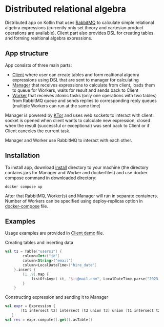 # Distributed relational algebra
Distributed app on Kotlin that uses [RabbitMQ](https://www.rabbitmq.com/) to calculate simple relational algebra expressions (currently only set theory and cartesian product operations are available). Client part also provides DSL for creating tables and forming realtional algebra expressions.

## App structure
App consists of three main parts:
- [Client](Client/src/main/kotlin/) where user can create tables and form realtional algebra expressions using DSL that are sent to manager for calculating
- [Manager](Manager/src/main/kotlin/) that receives expressions to calculate from client, loads them to queue for Workers, waits for result and sends back to Client
- [Worker](Worker/src/main/kotlin/) that receives atomic tasks (only one operations with two tables) from RabbitMQ queue and sends replies to corresponding reply queues (multiple Workers can run at the same time)

Manager is powered by [KTor](https://ktor.io/) and uses web sockets to interact with client: socket is opened when client wants to calculate new expression, closed when the result (successful or exceptional) was sent back to Client or if Client canceles the current task.

Manager and Worker use RabbitMQ to interact with each other.

## Installation
To install app, download [install](install) directory to your machine (the directory contains jars for Manager and Worker and dockerfiles) and use docker compose command in downloaded directory:
```
docker compose up
```

After that RabbitMQ, Worker(s) and Manager will run in separate containers. Number of Workers can be specified using deploy-replicas option in [docker-compose](install/docker-compose.yml) file.

## Examples
Usage examples are provided in [Client demo](Client/src/main/kotlin/Demo.kt) file. 

Creating tables and inserting data
```kotlin
val t1 = Table("users1") {
        column<Int>("id")
        column<String>("email")
        column<LocalDateTime>("hire_date")
    }.insert {
        (1..9).map {
            listOf<Any>( it, "$it@mail.com", LocalDateTime.parse("2023-01-0$it 00:00:00", formatter))
        }
    }
 ```
 
 Constructing expression and sending it to Manager
 ```kotlin
 val expr = Expression {
        (t1 intersect t2) intersect (t2 union t3) union (t1 intersect t2 intersect t3) product t2
    }
 val res = expr.compute().get().asTable()
 ```
 
